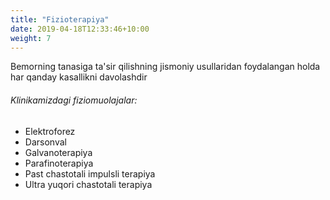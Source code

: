 ```yaml
---
title: "Fizioterapiya"
date: 2019-04-18T12:33:46+10:00
weight: 7
---
```


Bemorning tanasiga ta'sir qilishning jismoniy usullaridan foydalangan holda har qanday kasallikni davolashdir

###### Klinikamizdagi fiziomuolajalar:

- Elektroforez
- Darsonval
- Galvanoterapiya
- Parafinoterapiya
- Past chastotali impulsli terapiya
- Ultra yuqori chastotali terapiya
